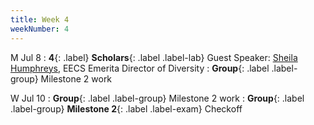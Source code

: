 ```yaml
---
title: Week 4
weekNumber: 4
---
```


M Jul 8
: **4**{: .label} **Scholars**{: .label .label-lab} Guest Speaker: [Sheila Humphreys](https://eecs.berkeley.edu/about/history/notable-women/humphreys), EECS Emerita Director of Diversity
: **Group**{: .label .label-group} Milestone 2 work

W Jul 10
: **Group**{: .label .label-group} Milestone 2 work
: **Group**{: .label .label-group} **Milestone 2**{: .label .label-exam} Checkoff
